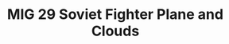 ---
ee_id_show: '4425'
title: MIG 29 Soviet Fighter Plane and Clouds
url: mig-29-soviet-fighter-plane-and-clouds
live_url:
year: '2017'
venue: 'Art Basel Unlimited (w/ Lisson Gallery) '
state_country: Basel
type:
dates:
wwwnews:
wwweblast:
pitch: "​Dusted this oldie off, and showed it how I always wished it would b shown."
ps:
layout: shows
---